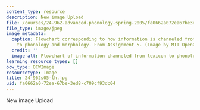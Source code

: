 ```yaml
---
content_type: resource
description: New image Upload
file: /courses/24-962-advanced-phonology-spring-2005/fa0662a072ea67be3ed8c709cf93dc04_24-962s05-th.jpg
file_type: image/jpeg
image_metadata:
  caption: Flowchart corresponding to how information is channeled from the lexicon,
    to phonology and morphology. From Assignment 5. (Image by MIT OpenCourseWare.)
  credit: ''
  image-alt: Flowchart of information channeled from lexicon to phonology and morphology.
learning_resource_types: []
ocw_type: OCWImage
resourcetype: Image
title: 24-962s05-th.jpg
uid: fa0662a0-72ea-67be-3ed8-c709cf93dc04
---
```

New image Upload

